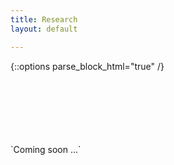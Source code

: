 ```yaml
---
title: Research
layout: default

---
```

{::options parse_block_html="true" /}



<br>
<br>
<br>
<br>
<br>
<br>
<div>
     `Coming soon ...`
</div>


